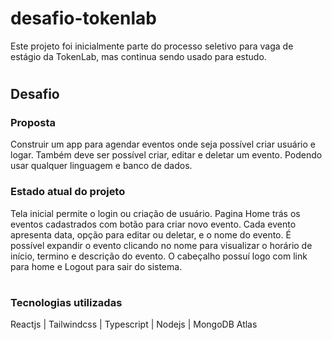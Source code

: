 # desafio-tokenlab

Este projeto foi inicialmente parte do processo seletivo para vaga de estágio da TokenLab, mas continua sendo usado para estudo.

#

## Desafio

### Proposta

Construir um app para agendar eventos onde seja possível criar usuário e logar. Também deve ser possível criar, editar e deletar um evento. Podendo usar qualquer linguagem e banco de dados.

### Estado atual do projeto

Tela inicial permite o login ou criação de usuário.
Pagina Home trás os eventos cadastrados com botão para criar novo evento.
Cada evento apresenta data, opção para editar ou deletar, e o nome do evento. É possível expandir o evento clicando no nome para visualizar o horário de início, termino e descrição do evento.
O cabeçalho possuí logo com link para home e Logout para sair do sistema.

#

### Tecnologias utilizadas

Reactjs | Tailwindcss | Typescript | Nodejs | MongoDB Atlas
